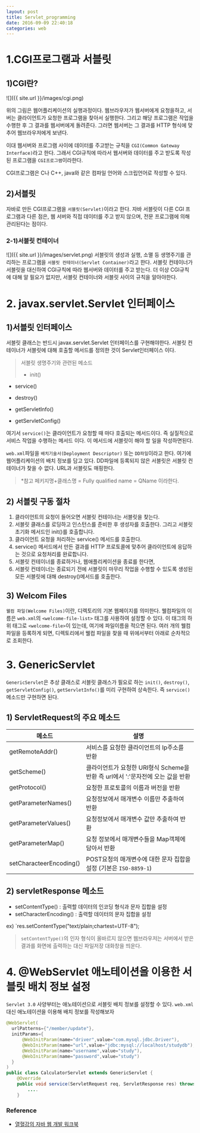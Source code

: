 ```yaml
---
layout: post
title: Servlet_programming
date: 2016-09-09 22:40:18
categories: web
---
```


# 1.CGI프로그램과 서블릿
## 1)CGI란?
![]({{ site.url }}/images/cgi.png)

위의 그림은 웹어플리케이션의 실행과정이다. 웹브라우저가 웹서버에게 요청을하고, 서버는 클라이언트가 요청한 프로그램을 찾아서 실행한다. 그리고 해당 프로그램은 작업을 수행한 후 그 결과를 웹서버에게 돌려준다. 그러면 웹서버는 그 결과를 HTTP 형식에 맞추어 웹브라우저에게 보낸다.

이대 웹서버와 프로그램 사이에 데이터를 주고받는 규칙을 `CGI(Common Gateway Interface)`라고 한다. 그래서 CGI규칙에 따라서 웹서버와 데이터를 주고 받도록 작성된 프로그램을 `CGI프로그램`이라한다.

CGI프로그램은 C나 C++, java와 같은 컴파일 언어와 스크립언어로 작성할 수 있다. 

## 2)서블릿

자바로 만든 CGI프로그램을 `서블릿(Servlet)`이라고 한다. 자바 서블릿이 다른 CGI 프로그램과 다른 점은, 웹 서버와 직접 데이터를 주고 받지 않으며, 전문 프로그램에 의해 관리된다는 점이다.

### 2-1)서블릿 컨테이너

![]({{ site.url }}/images/servlet.png)
서블릿의 생성과 실행, 소멸 등 생명주기를 관리하는 프로그램을 `서블릿 컨테이너(Servlet Container)`라고 한다. 서블릿 컨테이너가 서블릿을 대신하여 CGI규칙에 따라 웹서버와 데이터를 주고 받는다. 더 이상 CGI규칙에 대해 알 필요가 없지만, 서블릿 컨테이너와 서블릿 사이의 규칙을 알아야한다.

# 2. javax.servlet.Servlet 인터페이스

## 1)서블릿 인터페이스
서블릿 클래스는 반드시 javax.servlet.Servlet 인터페이스를 구현해야한다. 서블릿 컨테이너가 서블릿에 대해 호출할 메서드를 정의한 것이 Servlet인터페이스 이다.

>서블릿 생명주기와 관련된 메소드
>
>- init()
- service()
- destroy()

- getServletInfo()
- getServletConfig()


여기서 `service()`는 클라이언트가 요청할 때 마다 호출되는 메서드이다. 즉 실질적으로 서비스 작업을 수행하는 메서드 이다. 이 메서드에 서블릿이 해야 할 일을 작성하면된다.

`web.xml`파일을 `배치기술서(Deployment Descriptor)` 또는 `DD파일`이라고 한다. 여기에 웹어플리케이션의 배치 정보를 담고 있다. DD파일에 등록되지 않은 서블릿은 서블릿 컨테이너가 찾을 수 없다. URL과 서블릿도 매핑한다.

>*참고 페키지명+클래스명 = Fully qualified name = QName 이라한다.

## 2) 서블릿 구동 절차

1. 클라이언트의 요청이 들어오면 서블릿 컨테이너는 서블릿을 찾는다.
2. 서블릿 클래스를 로딩하고 인스턴스를 준비한 후 생성자를 호출한다. 그리고 서블릿 초기화 메서드인 init()를 호출합니다.
3. 클라이언트 요청을 처리하는 service() 메서드를 호출한다.
4. service() 메서드에서 만든 결과를 HTTP 프로토콜에 맞추어 클라이언트에 응답하는 것으로 요청처리를 완료합니다.
5. 서블릿 컨테이너를 종료하거나, 웹애플리케이션을 종료를 한다면,
6. 서블릿 컨테이너는 종료되기 전에 서블릿이 마무리 작업을 수행할 수 있도록 생성된 모든 서블릿에 대해 destroy()메서드를 호출한다.

## 3) Welcom Files

`웰컴 파일(Welcome Files)`이란, 디렉토리의 기본 웹페이지를 의미한다. 웰컴파일의 이름은 `web.xml`의 `<welcome-file-list>` 태그를 사용하여 설정할 수 있다. 이 태그의 하위 태그로 `<welcome-file>`이 있는데, 여기에 파일이름을 적으면 된다. 여러 개의 웰컴파일을 등록하게 되면, 디렉토리에서 웰컴 파일을 찾을 때 위에서부터 아래로 순차적으로 조회한다.


# 3. GenericServlet

`GenericServlet`은 추상 클래스로 서블릿 클래스가 필요로 하는 `init()`, `destroy()`, `getServletConfig()`, `getServletInfo()`를 미리 구현하여 상속한다. 즉 `service()`메소드만 구현하면 된다.

## 1) ServletRequest의 주요 메소드

메소드 | 설명
-------|------------
getRemoteAddr()|서비스를 요청한 클라이언트의 Ip주소를 반환
getScheme()|클라이언트가 요청한 URI형식 Scheme을 반환 즉 url에서 ':'문자전에 오는 값을 반환
getProtocol()|요청한 프로토콜의 이름과 버전을 반환
getParameterNames()|요청정보에서 매개변수 이름만 추출하여 반환
getParameterValues()|요청정보에서 매개변수 값만 추출하여 반환
getParameterMap()|요청 정보에서 매개변수들을 Map객체에 담아서 반환
setCharacteerEncoding()|POST요청의 매개변수에 대한 문자 집합을 설정 (기본은 `ISO-8859-1`)

## 2) servletResponse 메소드
- setContentType() : 출력할 데이터의 인코딩 형식과 문자 집합을 설정
- setCharacterEncoding() : 출력할 데이터의 문자 집합을 설정

ex) `res.setContentType("text/plain;chartest=UTF-8");

>`setContentType()`의 인자 형식이 올바르지 않으면 웹브라우저는 서버에서 받은 결과를 화면에 출력하는 대신 파일저장 대화창을 띄운다.

# 4. @WebServlet 애노테이션을 이용한 서블릿 배치 정보 설정

`Servlet 3.0` 사양부터는 애노테이션으로 서블릿 배치 정보를 설정할 수 있다. `web.xml`대신 애노테이션을 이용해 배치 정보를 작성해보자

```java
@WebServlet(
  urlPatterns={"/member/update"},
  initParams={
	  @WebInitParam(name="driver",value="com.mysql.jdbc.Driver"),
	  @WebInitParam(name="url",value="jdbc:mysql://localhost/studydb"),
	  @WebInitParam(name="username",value="study"),
	  @WebInitParam(name="password",value="study")
  }
)
public class CalculatorServlet extends GenericServlet {
	@Override
	public void service(ServletRequest req, ServletResponse res) throws ServletException, 
		....
	}
```

### Reference
- [열혈강의 자바 웹 개발 워크북](http://www.yes24.com/24/Goods/13159413?Acode=101)
